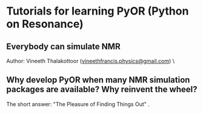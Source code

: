 # Tutorials for learning PyOR (Python on Resonance)
## Everybody can simulate NMR
Author: Vineeth Thalakottoor (vineethfrancis.physics@gmail.com) \

## Why develop PyOR when many NMR simulation packages are available? Why reinvent the wheel?
The short answer: "The Pleasure of Finding Things Out" .


